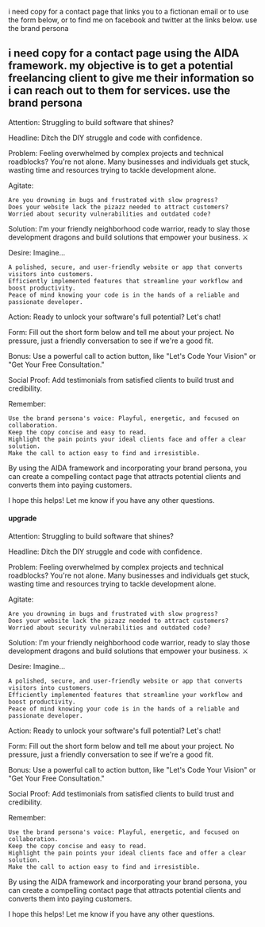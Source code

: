 i need copy for a contact page that links you to a fictionan email or to use the form below, or to find me on facebook and twitter at the links below. use the brand persona

## i need copy for a contact page using the AIDA framework. my objective is to get a potential freelancing client to give me their information so i can reach out to them for services. use the brand persona

Attention: Struggling to build software that shines?

Headline: Ditch the DIY struggle and code with confidence.

Problem: Feeling overwhelmed by complex projects and technical roadblocks? You're not alone. Many businesses and individuals get stuck, wasting time and resources trying to tackle development alone.

Agitate:

    Are you drowning in bugs and frustrated with slow progress?
    Does your website lack the pizazz needed to attract customers?
    Worried about security vulnerabilities and outdated code?

Solution:  I'm your friendly neighborhood code warrior, ready to slay those development dragons and build solutions that empower your business. ⚔️

Desire: Imagine...

    A polished, secure, and user-friendly website or app that converts visitors into customers.
    Efficiently implemented features that streamline your workflow and boost productivity.
    Peace of mind knowing your code is in the hands of a reliable and passionate developer.

Action:  Ready to unlock your software's full potential? Let's chat!

Form: Fill out the short form below and tell me about your project. No pressure, just a friendly conversation to see if we're a good fit.

Bonus: Use a powerful call to action button, like "Let's Code Your Vision" or "Get Your Free Consultation."

Social Proof: Add testimonials from satisfied clients to build trust and credibility.

Remember:

    Use the brand persona's voice: Playful, energetic, and focused on collaboration.
    Keep the copy concise and easy to read.
    Highlight the pain points your ideal clients face and offer a clear solution.
    Make the call to action easy to find and irresistible.

By using the AIDA framework and incorporating your brand persona, you can create a compelling contact page that attracts potential clients and converts them into paying customers.

I hope this helps! Let me know if you have any other questions.

#### upgrade

Attention: Struggling to build software that shines?

Headline: Ditch the DIY struggle and code with confidence.

Problem: Feeling overwhelmed by complex projects and technical roadblocks? You're not alone. Many businesses and individuals get stuck, wasting time and resources trying to tackle development alone.

Agitate:

    Are you drowning in bugs and frustrated with slow progress?
    Does your website lack the pizazz needed to attract customers?
    Worried about security vulnerabilities and outdated code?

Solution:  I'm your friendly neighborhood code warrior, ready to slay those development dragons and build solutions that empower your business. ⚔️

Desire: Imagine...

    A polished, secure, and user-friendly website or app that converts visitors into customers.
    Efficiently implemented features that streamline your workflow and boost productivity.
    Peace of mind knowing your code is in the hands of a reliable and passionate developer.

Action:  Ready to unlock your software's full potential? Let's chat!

Form: Fill out the short form below and tell me about your project. No pressure, just a friendly conversation to see if we're a good fit.

Bonus: Use a powerful call to action button, like "Let's Code Your Vision" or "Get Your Free Consultation."

Social Proof: Add testimonials from satisfied clients to build trust and credibility.

Remember:

    Use the brand persona's voice: Playful, energetic, and focused on collaboration.
    Keep the copy concise and easy to read.
    Highlight the pain points your ideal clients face and offer a clear solution.
    Make the call to action easy to find and irresistible.

By using the AIDA framework and incorporating your brand persona, you can create a compelling contact page that attracts potential clients and converts them into paying customers.

I hope this helps! Let me know if you have any other questions.
